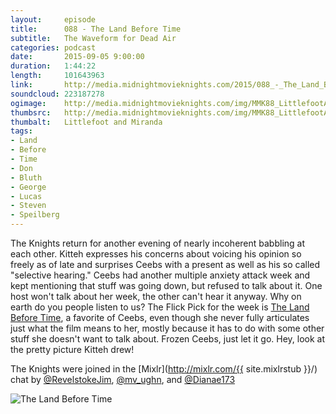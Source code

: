 ```yaml
---
layout:     episode
title:      088 - The Land Before Time
subtitle:   The Waveform for Dead Air
categories: podcast
date:       2015-09-05 9:00:00
duration:   1:44:22
length:     101643963
link:       http://media.midnightmovieknights.com/2015/088_-_The_Land_Before_Time.m4a
soundcloud: 223187278
ogimage:    http://media.midnightmovieknights.com/img/MMK88_LittlefootAndMiranda-750x421.png
thumbsrc:   http://media.midnightmovieknights.com/img/MMK88_LittlefootAndMiranda-200x112.png
thumbalt:   Littlefoot and Miranda
tags:
- Land
- Before
- Time
- Don
- Bluth
- George
- Lucas
- Steven
- Speilberg
---
```

The Knights return for another evening of nearly incoherent babbling at each other. Kitteh expresses his concerns about voicing his opinion so freely as of late and surprises Ceebs with a present as well as his so called "selective hearing." Ceebs had another multiple anxiety attack week and kept mentioning that stuff was going down, but refused to talk about it. One host won't talk about her week, the other can't hear it anyway. Why on earth do you people listen to us? The Flick Pick for the week is [The Land Before Time](http://www.imdb.com/title/tt0095489/), a favorite of Ceebs, even though she never fully articulates just what the film means to her, mostly because it has to do with some other stuff she doesn't want to talk about. Frozen Ceebs, just let it go. Hey, look at the pretty picture Kitteh drew!

The Knights were joined in the [Mixlr](http://mixlr.com/{{ site.mixlrstub }}/) chat by [@RevelstokeJim](https://twitter.com/RevelstokeJim), [@mv_ughn](https://twitter.com/mv_ughn), and [@Dianae173](https://twitter.com/Dianae173)

![The Land Before Time](http://media.midnightmovieknights.com/img/MMK88_LittlefootAndMiranda-750x421.png)